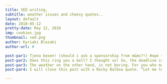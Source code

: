 ```yaml
---
title: SED writing,
subtitle: weather issues and cheesy quotes..
layout: default
date: 2018-05-12
pretty-date: May 12, 2018
img: cookies.jpg
thumbnail: sed.png
author: Kyriaki Blazaki
author-url: #

post-par1: Tjena kexen! (should i ask a sponsorship from m&ms?!) Hope this post finds you well! I am Kiki and I’ll give you a brief updated of what TUBULAR people are up to! Actually, I can say it all in one word, SED.
post-par2: Does this ring you a bell? I thought so! So, the deadline is in two days. This means that there are no distinctions between the departments. We all work together as one, on this loooong document, making sure that everything about the experiment is crystal clear. Nothing more than work work work work work. Boring?  
post-par3: The weather on the other hand, is not boring. For you who may not know, in Kiruna you can experience ALL four seasons in ONE day. Sunny and slightly windy spring day in the morning, progressing to warm summer in midday, to autumn rain in the afternoon, concluding into cold rainy winter in the evening! IN 24 HOURS. !@#$%^&
post-par4: I will close this post with a Rocky Balboa quote. “Let me tell you something you already know. The world ain't all sunshine and rainbows. It's a very mean and nasty place and I don't care how tough you are it will beat you to your knees and keep you there permanently if you let it. You, me, or nobody is gonna hit as hard as life. But it ain't about how hard ya hit. It's about how hard you can get hit and keep moving forward. How much you can take and keep moving forward. That's how winning is done!” Cheesy but true! xxx

---
```

